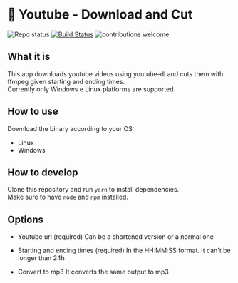 # :vhs: Youtube - Download and Cut

![Repo status](https://www.repostatus.org/badges/latest/active.svg)
[![Build Status](https://travis-ci.com/Markkop/yt-dlandcut.svg?branch=master)](https://travis-ci.com/Markkop/yt-dlandcut)
![contributions welcome](https://img.shields.io/badge/contributions-welcome-brightgreen.svg?style=flat)

## What it is

This app downloads youtube videos using youtube-dl and cuts them with ffmpeg given starting and ending times.  
Currently only Windows e Linux platforms are supported.

## How to use

Download the binary according to your OS:

- Linux
- Windows

## How to develop

Clone this repository and run `yarn` to install dependencies.  
Make sure to have `node` and `npm` installed.

## Options

- Youtube url (required)
  Can be a shortened version or a normal one

- Starting and ending times (required)
  In the HH:MM:SS format. It can't be longer than 24h

- Convert to mp3
  It converts the same output to mp3
